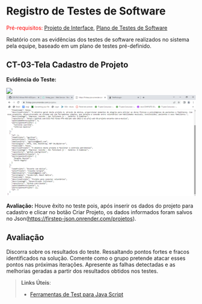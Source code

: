 # Registro de Testes de Software

<span style="color:red">Pré-requisitos: <a href="3-Projeto de Interface.md"> Projeto de Interface</a></span>, <a href="8-Plano de Testes de Software.md"> Plano de Testes de Software</a>

Relatório com as evidências dos testes de software realizados no sistema pela equipe, baseado em um plano de testes pré-definido.

## CT-03-Tela Cadastro de Projeto

**Evidência do Teste:** 

<img src="img/print_cadastro.png" width= 250>
<img src="img/print_cadastro_json.png">

**Avaliação:** Houve êxito no teste pois, após inserir os dados do projeto para cadastro e clicar no botão Criar Projeto, os dados informados foram salvos no Json(https://firstep-json.onrender.com/projetos).

## Avaliação

Discorra sobre os resultados do teste. Ressaltando pontos fortes e fracos identificados na solução. Comente como o grupo pretende atacar esses pontos nas próximas iterações. Apresente as falhas detectadas e as melhorias geradas a partir dos resultados obtidos nos testes.

> **Links Úteis**:
> - [Ferramentas de Test para Java Script](https://geekflare.com/javascript-unit-testing/)